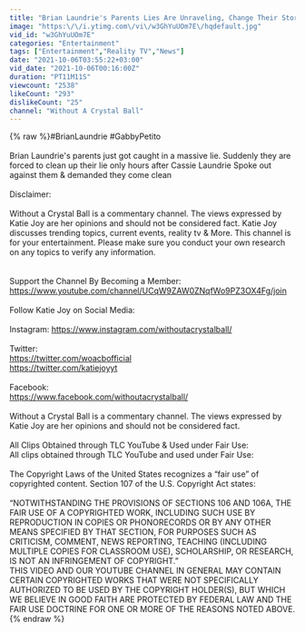 ```yaml
---
title: "Brian Laundrie's Parents Lies Are Unraveling, Change Their Story About WHEN\/HOW Brian Went \"missing\""
image: "https:\/\/i.ytimg.com\/vi\/w3GhYuUOm7E\/hqdefault.jpg"
vid_id: "w3GhYuUOm7E"
categories: "Entertainment"
tags: ["Entertainment","Reality TV","News"]
date: "2021-10-06T03:55:22+03:00"
vid_date: "2021-10-06T00:16:00Z"
duration: "PT11M11S"
viewcount: "2538"
likeCount: "293"
dislikeCount: "25"
channel: "Without A Crystal Ball"
---
```

{% raw %}#BrianLaundrie #GabbyPetito<br /><br />Brian Laundrie's parents just got caught in a massive lie. Suddenly they are forced to clean up their lie only hours after Cassie Laundrie Spoke out against them &amp; demanded they come clean<br /><br />Disclaimer:<br /><br />Without a Crystal Ball is a commentary channel. The views expressed by Katie Joy are her opinions and should not be considered fact. Katie Joy discusses trending topics, current events, reality tv &amp; More. This channel is for your entertainment. Please make sure you conduct your own research on any topics to verify any information.<br /><br /><br />Support the Channel By Becoming a Member: <br /><a rel="nofollow" target="blank" href="https://www.youtube.com/channel/UCqW9ZAW0ZNqfWo9PZ3OX4Fg/join">https://www.youtube.com/channel/UCqW9ZAW0ZNqfWo9PZ3OX4Fg/join</a><br /><br />Follow Katie Joy on Social Media:<br /><br />Instagram: <a rel="nofollow" target="blank" href="https://www.instagram.com/withoutacrystalball/">https://www.instagram.com/withoutacrystalball/</a><br /><br />Twitter:<br /><a rel="nofollow" target="blank" href="https://twitter.com/woacbofficial">https://twitter.com/woacbofficial</a><br /><a rel="nofollow" target="blank" href="https://twitter.com/katiejoyyt">https://twitter.com/katiejoyyt</a><br /><br />Facebook:<br /><a rel="nofollow" target="blank" href="https://www.facebook.com/withoutacrystalball/">https://www.facebook.com/withoutacrystalball/</a><br /><br />Without a Crystal Ball is a commentary channel. The views expressed by Katie Joy are her opinions and should not be considered fact.<br /><br />All Clips Obtained through TLC YouTube &amp; Used under Fair Use:<br />All clips obtained through TLC YouTube and used under Fair Use:<br /><br />The Copyright Laws of the United States recognizes a “fair use” of copyrighted content.  Section 107 of the U.S. Copyright Act states:<br /><br />“NOTWITHSTANDING THE PROVISIONS OF SECTIONS 106 AND 106A, THE FAIR USE OF A COPYRIGHTED WORK, INCLUDING SUCH USE BY REPRODUCTION IN COPIES OR PHONORECORDS OR BY ANY OTHER MEANS SPECIFIED BY THAT SECTION, FOR PURPOSES SUCH AS CRITICISM, COMMENT, NEWS REPORTING, TEACHING (INCLUDING MULTIPLE COPIES FOR CLASSROOM USE), SCHOLARSHIP, OR RESEARCH, IS NOT AN INFRINGEMENT OF COPYRIGHT.”<br />THIS VIDEO AND OUR YOUTUBE CHANNEL IN GENERAL MAY CONTAIN CERTAIN COPYRIGHTED WORKS THAT WERE NOT SPECIFICALLY AUTHORIZED TO BE USED BY THE COPYRIGHT HOLDER(S), BUT WHICH WE BELIEVE IN GOOD FAITH ARE PROTECTED BY FEDERAL LAW AND THE FAIR USE DOCTRINE FOR ONE OR MORE OF THE REASONS NOTED ABOVE.{% endraw %}
